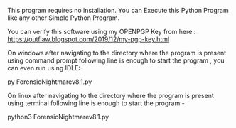 This program requires no installation.
You can Execute this Python Program like any other Simple Python Program.

You can verify this software using my OPENPGP Key from here : https://outflaw.blogspot.com/2019/12/my-pgp-key.html

On windows after navigating to the directory where the program is present using command prompt following line is enough 
to start the program , you can even run using IDLE:-

py ForensicNightmarev8.1.py

On linux after navigating to the directory where the program is present using terminal following line is enough 
to start the program:-

python3 ForensicNightmarev8.1.py

